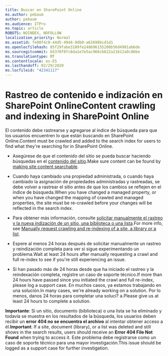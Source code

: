```yaml
---
title: Buscar en SharePoint Online
ms.author: pebaum
author: pebaum
ms.audience: ITPro
ms.topic: article
ROBOTS: NOINDEX, NOFOLLOW
localization_priority: Normal
ms.assetid: fe00f4c0-44d5-49d4-9db0-a62698bcd1d1
ms.openlocfilehash: 85f29fabe3189fe248696155208b56d4901ab6de
ms.sourcegitcommit: b5370f0fc8da1e7e5ac960cb622a21612a9c86be
ms.translationtype: MT
ms.contentlocale: es-ES
ms.lasthandoff: 02/29/2020
ms.locfileid: "42341117"
---
```

# <a name="content-crawling-and-indexing-in-sharepoint-online"></a><span data-ttu-id="1c7bb-102">Rastreo de contenido e indización en SharePoint Online</span><span class="sxs-lookup"><span data-stu-id="1c7bb-102">Content crawling and indexing in SharePoint Online</span></span>

<span data-ttu-id="1c7bb-103">El contenido debe rastrearse y agregarse al índice de búsqueda para que los usuarios encuentren lo que están buscando en SharePoint Online.</span><span class="sxs-lookup"><span data-stu-id="1c7bb-103">Content must be crawled and added to the search index for users to find what they're searching for in SharePoint Online.</span></span>

- <span data-ttu-id="1c7bb-104">Asegúrese de que el contenido del sitio se pueda buscar haciendo búsquedas en el [contenido del sitio](https://docs.microsoft.com/sharepoint/make-site-content-searchable).</span><span class="sxs-lookup"><span data-stu-id="1c7bb-104">Make sure content can be found by [making site content searchable](https://docs.microsoft.com/sharepoint/make-site-content-searchable).</span></span>

- <span data-ttu-id="1c7bb-105">Cuando haya cambiado una propiedad administrada, o cuando haya cambiado la asignación de propiedades administradas y rastreadas, se debe volver a rastrear el sitio antes de que los cambios se reflejen en el índice de búsqueda.</span><span class="sxs-lookup"><span data-stu-id="1c7bb-105">When you have changed a managed property, or when you have changed the mapping of crawled and managed properties, the site must be re-crawled before your changes will be reflected in the search index.</span></span>

- <span data-ttu-id="1c7bb-106">Para obtener más información, consulte [solicitar manualmente el rastreo y la nueva indización de un sitio, una biblioteca o una lista](https://docs.microsoft.com/sharepoint/crawl-site-content).</span><span class="sxs-lookup"><span data-stu-id="1c7bb-106">For more info, see [Manually request crawling and re-indexing of a site, a library or a list](https://docs.microsoft.com/sharepoint/crawl-site-content).</span></span>

- <span data-ttu-id="1c7bb-107">Espere al menos 24 horas después de solicitar manualmente un rastreo y reindización completa para ver si sigue experimentando un problema.</span><span class="sxs-lookup"><span data-stu-id="1c7bb-107">Wait at least 24 hours after manually requesting a crawl and full re-index to see if you're still experiencing an issue.</span></span>

- <span data-ttu-id="1c7bb-108">Si han pasado más de 24 horas desde que ha iniciado el rastreo y la reindexación completa, registre un caso de soporte técnico.</span><span class="sxs-lookup"><span data-stu-id="1c7bb-108">If more than 24 hours have passed since you initiated the crawl and full re-index, please log a support case.</span></span> <span data-ttu-id="1c7bb-109">En muchos casos, ya estamos trabajando en una solución.</span><span class="sxs-lookup"><span data-stu-id="1c7bb-109">In many cases, we're already working on a solution.</span></span> <span data-ttu-id="1c7bb-110">Por lo menos, danos 24 horas para completar una soluci? a.</span><span class="sxs-lookup"><span data-stu-id="1c7bb-110">Please give us at least 24 hours to complete a solution.</span></span>

<span data-ttu-id="1c7bb-111">**Importante**: Si un sitio, documento (biblioteca) o una lista se ha eliminado y todavía se muestra en los resultados de la búsqueda, los usuarios deben recibir un **error 404 no se encuentra el archivo** al intentar obtener acceso a él.</span><span class="sxs-lookup"><span data-stu-id="1c7bb-111">**Important**: If a site, document (library), or a list was deleted and still shows in the search results, users should receive an **Error 404 File Not Found** when trying to access it.</span></span> <span data-ttu-id="1c7bb-112">Este problema debe registrarse como un caso de soporte técnico para una mayor investigación.</span><span class="sxs-lookup"><span data-stu-id="1c7bb-112">This issue should be logged as a support case for further investigation.</span></span>



